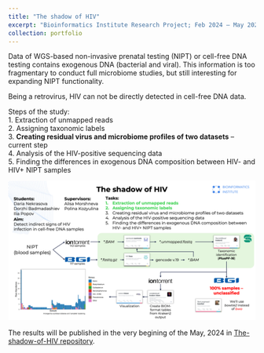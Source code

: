 ```yaml
---
title: "The shadow of HIV"
excerpt: "Bioinformatics Institute Research Project; Feb 2024 – May 2024<br/><a href="https://iliapopov17.github.io/portfolio/portfolio-2/"><img src='/images/500x300/Current_status_Shadow500x300.svg' title="Bioinformatics Institute Research Project: The shadow of HIV"/></a>
collection: portfolio
---
```


Data of WGS-based non-invasive prenatal testing (NIPT) or cell-free DNA testing contains exogenous DNA (bacterial and viral). This information is too fragmentary to conduct full microbiome studies, but still interesting for expanding NIPT functionality.<br>

Being a retrovirus, HIV can not be directly detected in cell-free DNA data.<br>

Steps of the study:<br>
    1. Extraction of unmapped reads<br>
    2. Assigning taxonomic labels<br>
    3. **Creating residual virus and microbiome profiles of two datasets** – current step<br>
    4. Analysis of the HIV-positive sequencing data<br>
    5. Finding the differences in exogenous DNA composition between HIV- and HIV+ NIPT samples<br>

<img src='/images/Current_status_Shadow.png'>

The results will be published in the very begining of the May, 2024 in [The-shadow-of-HIV repository](https://github.com/iliapopov17/The-shadow-of-HIV).
